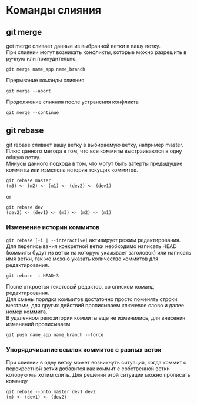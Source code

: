 # Команды слияния

## git merge
get merge сливает данные из выбранной ветки в вашу ветку. \
При слиянии могут возникать конфликты, которые можно разрешить в ручную или принудительно.
```
git merge name_app name_branch
```

Прерывание команды слияния
```
git merge --abort
```

Продолжение слияния после устранения конфликта
```
git merge --continue
```

## git rebase
git rebase сливает вашу ветку в выбираемую ветку, например master. \
Плюс данного метода в том, что все коммиты выстраиваются в одну общую ветку. \
Минусы данного подхода в том, что могут быть затерты предыдущие коммиты
или изменена история текущих коммитов. 
```
git rebase master
(m3) <- (m2) <- (m1) <- (dev2) <- (dev1)
```
or
```
git rebase dev
(dev2) <- (dev1) <- (m3) <- (m2) <- (m1)
```

### Изменение истории коммитов
`git rebase [-i | --interactive]` активирует режим редактирования. \
Для переписывания конкретной ветки необходимо написать HEAD (коммиты будут из ветки на которую указывает заголовок)
или написать имя ветки, так же можно указать количество коммитов для редактирования.
```
git rebase -i HEAD~3
```
После откроется текстовый редактор, со списком команд редактирования. \
Для смены порядка коммитов достаточно просто поменять строки местами, для других действий прописываем ключевое слово 
и далее номер коммита. \
В удаленном репозитории коммиты еще не изменились, для внесения изменений прописываем
```
git push name_app name_branch --force
```

### Упорядочивание ссылок коммитов с разных веток
При слиянии в одну ветку может возникнуть ситуация, когда коммит с перекрестной ветки
добавится как коммит с собственной ветки которую мы хотим слить. Для решения этой ситуации
можно прописать команду
```
git rebase --onto master dev1 dev2
(m) <- (dev1) <- (dev2)
```